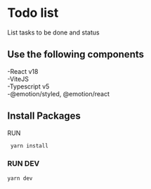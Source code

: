 # Todo list

List tasks to be done and status


## Use the following components

-React v18 \
-ViteJS\
-Typescript v5\
-@emotion/styled, @emotion/react

## Install Packages

RUN

```bash 
 yarn install
```

### RUN DEV

```bash
yarn dev
```